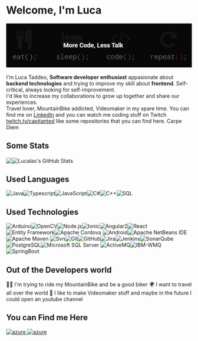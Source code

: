 # Welcome, I'm Luca
<img src="https://raw.githubusercontent.com/lucalas/lucalas/main/banner.png" alt="Luca Taddeo - Fullstack developer and content creator"/>

I'm Luca Taddeo, **Software developer enthusiast** appasionate about **backend technologies** and trying to improve my skill about **frontend**. Self-critical, always looking for self-improvement.  
I'd like to increase my collaborations to grow up together and share our experiences.  
Travel lover, MountainBike addicted, Videomaker in my spare time.
You can find me on [LinkedIn](https://www.linkedin.com/in/luca-taddeo/)  and you can watch me coding stuff on Twitch [twitch.tv/capitanted](https://www.twitch.tv/capitanted)  like some repositories that you can find here.
Carpe Diem

## Some Stats
<img align="center" src="https://github-readme-stats.vercel.app/api/top-langs/?username=lucalas&hide=html&title_color=ffffff&text_color=c9cacc&icon_color=2bbc8a&bg_color=1d1f21" /><img align="center" src="https://github-readme-stats.vercel.app/api?username=lucalas&show_icons=true&line_height=33&count_private=true&title_color=ffffff&text_color=c9cacc&icon_color=2bbc8a&bg_color=1d1f21" alt="Lucalas's GitHub Stats" />
</a>

## Used Languages
![Java](https://img.shields.io/badge/-Java-333333?style=flat&logo=java)![Typescript](https://img.shields.io/badge/-TypesScript-333333?style=flat&logo=typescript)![JavaScript](https://img.shields.io/badge/-JavaScript-333333?style=flat&logo=javascript)![C#](https://img.shields.io/badge/-CSharp-333333?style=flat&logo=C%20sharp)![C++](https://img.shields.io/badge/-C++-333333?style=flat&logo=c%2B%2B)![SQL](https://img.shields.io/badge/-SQL-333333?style=flat&logo=postgresql)

## Used Technologies
![Arduino](https://img.shields.io/badge/-Arduino-333333?style=flat&logo=Arduino)![OpenCV](https://img.shields.io/badge/-OpenCV-333333?style=flat&logo=OpenCV)![Node.js](https://img.shields.io/badge/-Node.js-333333?style=flat&logo=Node.js)![Ionic](https://img.shields.io/badge/-Ionic-333333?style=flat&logo=ionic)![Angular2](https://img.shields.io/badge/-Angular2-333333?style=flat&logo=Angular)![React](https://img.shields.io/badge/-React-333333?style=flat&logo=React)![Entity Framework](https://img.shields.io/badge/-Entity%20Framework-333333?style=flat&logo=.net)![Apache Cordova](https://img.shields.io/badge/-Apache%20Cordova-333333?style=flat&logo=Apache%20cordova)
![Android](http://img.shields.io/badge/-Android-333333?style=flat&logo=android)![Apache NetBeans IDE](http://img.shields.io/badge/-Apache%20NetBeans%20IDE-333333?style=flat&logo=Apache%20NetBeans%20IDE&logoColor=0052CC)![Apache Maven](http://img.shields.io/badge/-Apache%20Maven-333333?style=flat&logo=Apache%20Maven&logoColor=C71A36)
![Svn](https://img.shields.io/badge/-Svn-333333?style=flat&logo=subversion)![Git](https://img.shields.io/badge/-Git-333333?style=flat&logo=git&logoColor=F05032)![GitHub](https://img.shields.io/badge/-GitHub-333333?style=flat&logo=github&logoColor=FFFFFF)![Jira](https://img.shields.io/badge/-Jira-333333?style=flat&logo=jira-software&logoColor=white&logoColor=0052CC)![Jenkins](https://img.shields.io/badge/-jenkins-333333?style=flat&logo=jenkins)![SonarQube](https://img.shields.io/badge/-SonarQube-333333?style=flat&logo=SonarQube)
![PostgreSQL](https://img.shields.io/badge/-PostgreSQL-333333?style=flat&logo=PostgreSQL)![Microsoft SQL Server](https://img.shields.io/badge/-Microsoft%20SQL%20Server-333333?style=flat&logo=Microsoft%20SQL%20Server)
![ActiveMQ](https://img.shields.io/badge/-ActiveMQ-333333?style=flat&logo=ActiveMQ)![IBM-WMQ](https://img.shields.io/badge/-IBM%20WMQ-333333?style=flat&logo=IBM&logoColor=054ADA)![SpringBoot](https://img.shields.io/badge/-SpringBoot-333333?style=flat&logo=Spring)




## Out of the Developers world
🚵‍♂️ I'm trying to ride my MountainBike and be a good biker 
🌍 I want to travel all over the world 
🎥 I like to make Videomaker stuff and maybe in the future I could open an youtube channel


## You can Find me Here

<a href="https://www.linkedin.com/in/luca-taddeo/" target="_blank"> <img src="https://cdn.icon-icons.com/icons2/1099/PNG/512/1485482199-linkedin_78667.png" alt="azure" width="40" height="40"/> </a><a href="https://www.twitch.tv/capitanted" target="_blank"> <img src="https://scottsurette.com/images/twitch.png" alt="azure" width="40" height="40"/> </a>
